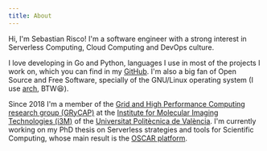 ```yaml
---
title: About
---
```


Hi, I'm Sebastian Risco! I'm a software engineer with a strong interest in Serverless Computing, Cloud Computing and DevOps culture.

I love developing in Go and Python, languages I use in most of the projects I work on, which you can find in my [GitHub](https://github.com/srisco). I'm also a big fan of Open Source and Free Software, specially of the GNU/Linux operating system (I use [arch](https://archlinux.org/), BTW😆).

Since 2018 I'm a member of the [Grid and High Performance Computing  research group (GRyCAP)](https://www.grycap.upv.es/) at the [Institute for Molecular Imaging Technologies (i3M)](https://www.i3m.upv.es) of the [Universitat Politècnica de València](http://www.upv.es). I'm currently working on my PhD thesis on Serverless strategies and tools for Scientific Computing, whose main result is the [OSCAR platform](https://oscar.grycap.net).
